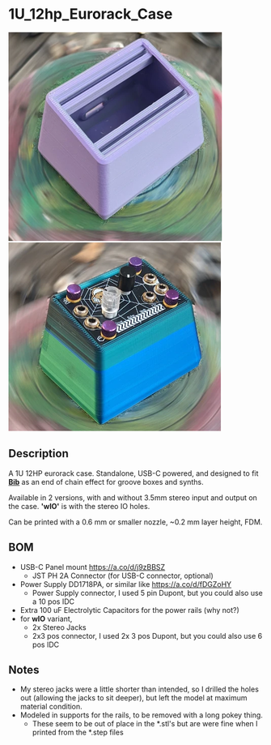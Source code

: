 # 1U_12hp_Eurorack_Case
![1U 12hp Eurorack Case with USB-C Power, no stereo in or out](/assets/images/1U_12HP_USBC.webp) ![1U 12hp Eurorack Case with USB-C Power, with stereo in/out](/assets/images/1U_12HP_USBC_wIO.webp)
## Description
A 1U 12HP eurorack case. Standalone, USB-C powered, and designed to fit [**Bib**](https://plinkysynth.com/docs/bib-manual) as an end of chain effect for groove boxes and synths.

Available in 2 versions, with and without 3.5mm stereo input and output on the case. **'wIO'** is with the stereo IO holes. 

Can be printed with a 0.6 mm or smaller nozzle, ~0.2 mm layer height, FDM. 

## BOM
- USB-C Panel mount https://a.co/d/j9zBBSZ
  - JST PH 2A Connector (for USB-C connector, optional)
- Power Supply DD1718PA, or similar like https://a.co/d/fDGZoHY
  - Power Supply connector, I used 5 pin Dupont, but you could also use a 10 pos IDC
- Extra 100 uF Electrolytic Capacitors for the power rails (why not?)
- for **wIO** variant,
  - 2x Stereo Jacks 
  - 2x3 pos connector, I used 2x 3 pos Dupont, but you could also use 6 pos IDC 

## Notes
- My stereo jacks were a little shorter than intended, so I drilled the holes out (allowing the jacks to sit deeper), but left the model at maximum material condition.
- Modeled in supports for the rails, to be removed with a long pokey thing.
  - These seem to be out of place in the *.stl's but are were fine when I printed from the *.step files
